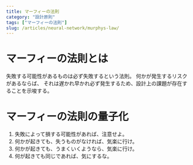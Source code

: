 ```yaml
---
title: マーフィーの法則
category: "設計原則"
tags: ["マーフィーの法則"]
slug: /articles/neural-network/murphys-law/
---
```



# マーフィーの法則とは
失敗する可能性があるものは必ず失敗するという法則。
何かが発生するリスクがあるならば、 それは遅かれ早かれ必ず発生するため、設計上の課題が存在することを示唆する。

# マーフィーの法則の量子化
1. 失敗によって損する可能性があれば、注意せよ。
2. 何かが起きても、失うものがなければ、気楽に行け。
3. 何かが起きても、うまくいくようなら、気楽に行け。
4. 何が起きても同じであれば、気にするな。
